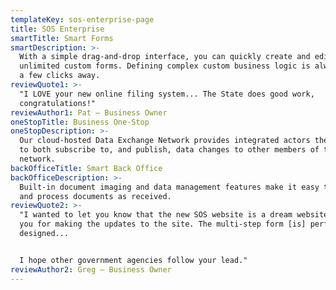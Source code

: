 ```yaml
---
templateKey: sos-enterprise-page
title: SOS Enterprise
smartTitle: Smart Forms
smartDescription: >-
  With a simple drag-and-drop interface, you can quickly create and edit
  unlimited custom forms. Defining complex custom business logic is always only
  a few clicks away.
reviewQuote1: >-
  "I LOVE your new online filing system... The State does good work,
  congratulations!"
reviewAuthor1: Pat — Business Owner
oneStopTitle: Business One-Stop
oneStopDescription: >-
  Our cloud-hosted Data Exchange Network provides integrated actors the ability
  to both subscribe to, and publish, data changes to other members of the
  network.
backOfficeTitle: Smart Back Office
backOfficeDescription: >-
  Built-in document imaging and data management features make it easy to review
  and process documents as received.
reviewQuote2: >-
  "I wanted to let you know that the new SOS website is a dream website. Thank
  you for making the updates to the site. The multi-step form [is] perfectly
  designed...


  I hope other government agencies follow your lead."
reviewAuthor2: Greg — Business Owner
---
```


